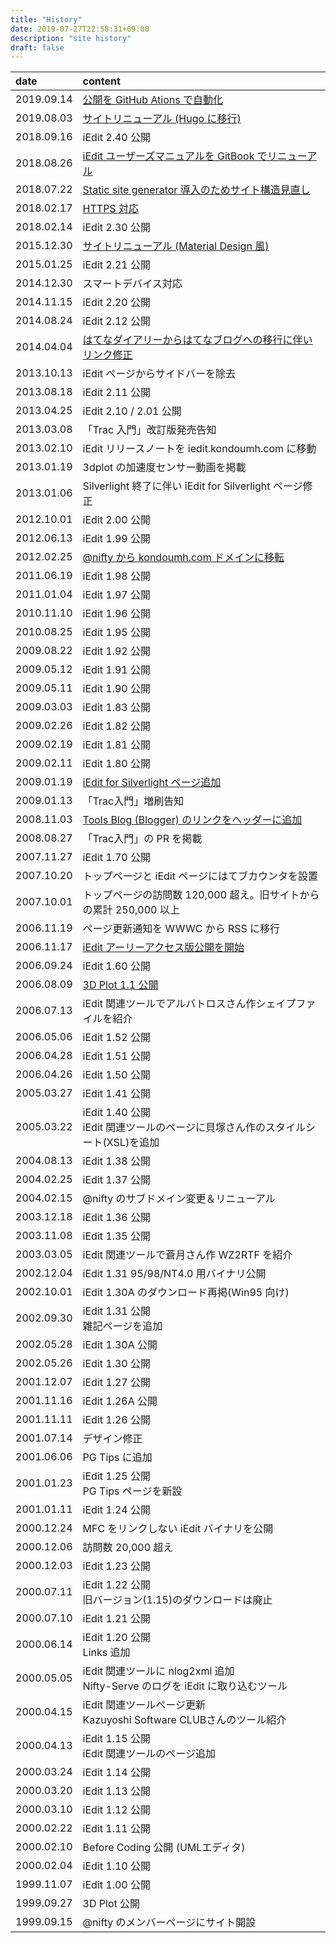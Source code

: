 ```yaml
---
title: "History"
date: 2019-07-27T22:58:31+09:00
description: "site history"
draft: false
---
```


| date | content |
|:-----|:-------|
| 2019.09.14 | [公開を GitHub Ations で自動化](https://blog.kondoumh.com/entry/2019/09/14/231731) |
| 2019.08.03 | [サイトリニューアル (Hugo に移行)](https://blog.kondoumh.com/entry/2019/08/04/220044) |
| 2018.09.16 | iEdit 2.40 公開 |
| 2018.08.26 | [iEdit ユーザーズマニュアルを GitBook でリニューアル](https://blog.kondoumh.com/entry/2018/08/26/132548) |
| 2018.07.22 | [Static site generator 導入のためサイト構造見直し](https://blog.kondoumh.com/entry/2018/07/22/211302) |
| 2018.02.17 | [HTTPS 対応](https://blog.kondoumh.com/entry/2018/02/17/182908) |
| 2018.02.14 | iEdit 2.30 公開 |
| 2015.12.30 | [サイトリニューアル (Material Design 風)](https://blog.kondoumh.com/entry/2015/12/31/232400) |
| 2015.01.25 | iEdit 2.21 公開 |
| 2014.12.30 | スマートデバイス対応 |
| 2014.11.15 | iEdit 2.20 公開 |
| 2014.08.24 | iEdit 2.12 公開 |
| 2014.04.04 | [はてなダイアリーからはてなブログへの移行に伴いリンク修正](https://blog.kondoumh.com/entry/2014/03/29/182024) |
| 2013.10.13 | iEdit ページからサイドバーを除去 |
| 2013.08.18 | iEdit 2.11 公開 |
| 2013.04.25 | iEdit 2.10 / 2.01 公開 |
| 2013.03.08 | 「Trac 入門」改訂版発売告知 |
| 2013.02.10 | iEdit リリースノートを iedit.kondoumh.com に移動 |
| 2013.01.19 | 3dplot の加速度センサー動画を掲載 |
| 2013.01.06 | Silverlight 終了に伴い iEdit for Silverlight ページ修正 |
| 2012.10.01 | iEdit 2.00 公開 |
| 2012.06.13 | iEdit 1.99 公開 |
| 2012.02.25 | [@nifty から kondoumh.com ドメインに移転](https://blog.kondoumh.com/entry/20120225/p1) |
| 2011.06.19 | iEdit 1.98 公開 |
| 2011.01.04 | iEdit 1.97 公開 |
| 2010.11.10 | iEdit 1.96 公開 |
| 2010.08.25 | iEdit 1.95 公開 |
| 2009.08.22 | iEdit 1.92 公開 |
| 2009.05.12 | iEdit 1.91 公開 |
| 2009.05.11 | iEdit 1.90 公開 |
| 2009.03.03 | iEdit 1.83 公開 |
| 2009.02.26 | iEdit 1.82 公開 |
| 2009.02.19 | iEdit 1.81 公開 |
| 2009.02.11 | iEdit 1.80 公開 |
| 2009.01.19 | [iEdit for Silverlight ページ追加](https://blog.kondoumh.com/entry/20090118/p1) |
| 2009.01.13 | 「Trac入門」増刷告知 |
| 2008.11.03 | [Tools Blog (Blogger) のリンクをヘッダーに追加](https://blog.kondoumh.com/entry/20081102/p1) |
| 2008.08.27 | 「Trac入門」の PR を掲載 |
| 2007.11.27 | iEdit 1.70 公開 |
| 2007.10.20 | トップページと iEdit ページにはてブカウンタを設置 |
| 2007.10.01 | トップページの訪問数 120,000 超え。旧サイトからの累計 250,000 以上 |
| 2006.11.19 | ページ更新通知を WWWC から RSS に移行 |
| 2006.11.17 | [iEdit アーリーアクセス版公開を開始](https://blog.kondoumh.com/entry/20061117/p1) |
| 2006.09.24 | iEdit 1.60 公開 |
| 2006.08.09 | [3D Plot 1.1 公開](https://blog.kondoumh.com/entry/20060809/p1) |
| 2006.07.13 | iEdit 関連ツールでアルバトロスさん作シェイプファイルを紹介 |
| 2006.05.06 | iEdit 1.52 公開 |
| 2006.04.28 | iEdit 1.51 公開 |
| 2006.04.26 | iEdit 1.50 公開 |
| 2005.03.27 | iEdit 1.41 公開 |
| 2005.03.22 | iEdit 1.40 公開<br>iEdit 関連ツールのページに貝塚さん作のスタイルシート(XSL)を追加 |
| 2004.08.13 | iEdit 1.38 公開 |
| 2004.02.25 | iEdit 1.37 公開 |
| 2004.02.15 | @nifty のサブドメイン変更＆リニューアル |
| 2003.12.18 | iEdit 1.36 公開 |
| 2003.11.08 | iEdit 1.35 公開 |
| 2003.03.05 | iEdit 関連ツールで蒼月さん作 WZ2RTF を紹介 |
| 2002.12.04 | iEdit 1.31 95/98/NT4.0 用バイナリ公開 |
| 2002.10.01 | iEdit 1.30A のダウンロード再掲(Win95 向け) |
| 2002.09.30 | iEdit 1.31 公開<br>雑記ページを追加 |
| 2002.05.28 | iEdit 1.30A 公開	|
| 2002.05.26 | iEdit 1.30 公開 |
| 2001.12.07 | iEdit 1.27 公開 |
| 2001.11.16 | iEdit 1.26A 公開 |
| 2001.11.11 | iEdit 1.26 公開 |
| 2001.07.14 | デザイン修正 |
| 2001.06.06 | PG Tips に追加 |
| 2001.01.23 | iEdit 1.25 公開<br>PG Tips ページを新設 |
| 2001.01.11 | iEdit 1.24 公開 |
| 2000.12.24 | MFC をリンクしない iEdit バイナリを公開 |
| 2000.12.06 | 訪問数 20,000 超え |
| 2000.12.03 | iEdit 1.23 公開 |
| 2000.07.11 | iEdit 1.22 公開<br>旧バージョン(1.15)のダウンロードは廃止 |
| 2000.07.10 | iEdit 1.21 公開 |
| 2000.06.14 | iEdit 1.20 公開<br>Links 追加 |
| 2000.05.05 | iEdit 関連ツールに nlog2xml 追加<br>Nifty-Serve のログを iEdit に取り込むツール |
| 2000.04.15 | iEdit 関連ツールページ更新<br>Kazuyoshi Software CLUBさんのツール紹介 |
| 2000.04.13 | iEdit 1.15 公開<br>iEdit 関連ツールのページ追加 |
| 2000.03.24 | iEdit 1.14 公開 |
| 2000.03.20 | iEdit 1.13 公開 |
| 2000.03.10 | iEdit 1.12 公開 |
| 2000.02.22 | iEdit 1.11 公開 |
| 2000.02.10 | Before Coding 公開 (UMLエディタ) |
| 2000.02.04 | iEdit 1.10 公開 |
| 1999.11.07 | iEdit 1.00 公開 |
| 1999.09.27 | 3D Plot 公開 |
| 1999.09.15 | @nifty のメンバーページにサイト開設 |
